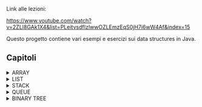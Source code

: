 Link alle lezioni:

https://www.youtube.com/watch?v=2ZLl8GAk1X4&list=PLeitvsdfIzlwwOZLEmzEqS0jH7i6wW4Af&index=15

Questo progetto contiene vari esempi e esercizi sui data structures in Java.

## Capitoli

<details>
  <summary>ARRAY</summary>

#### Capitolo 001: One Dimensional Array
- **Timestamp:** 03:01

#### Capitolo 002: Remove Even Integers from an Array
- **Timestamp:** 03:06

#### Capitolo 003: Reverse an Array
- **Timestamp:** 04:03

#### Capitolo 004: Find Minimum Value in Array
- **Timestamp:** 02:16

#### Capitolo 005: Find Second Maximum Value in Array
- **Timestamp:** 02:28

#### Capitolo 006: Move All Zero to End of Array
- **Timestamp:** 02:41

#### Capitolo 007: How to Resize an Array in Java
- **Timestamp:** 03:20

#### Capitolo 008: Find the Missing Number in Array
- **Timestamp:** 03:17

#### Capitolo 009: Is String Palindrome
- **Timestamp:** 03:34

</details>

<details>
  <summary>LIST</summary>

<details>
    <summary>SINGLY LINKED LIST</summary>

#### Capitolo 010: How to Create a Singly Linked List
- **Timestamp:**  03:53

#### Capitolo 011: How to Print Elements of a Singly Linked List
- **Timestamp:** 04:03

#### Capitolo 012: How to Find Length of a Singly Linked List
- **Timestamp:** 04:13

#### Capitolo 013: How to Insert Node at the Beginning of a Singly Linked List
- **Timestamp:** 04:23

#### Capitolo 014: How to Insert Node at the End of a Singly Linked List
- **Timestamp:** 04:32

#### Capitolo 015: How to Insert Node at a Given Position
- **Timestamp:** 04:47

#### Capitolo 016: Delete First Node of a Singly Linked List
- **Timestamp:** 05:16

#### Capitolo 017: Delete Last Node of a Singly Linked List
- **Timestamp:** 05:29

#### Capitolo 018: Delete Node at Given Position
- **Timestamp:** 05:48

#### Capitolo 019: How to Search an Element in a Singly Linked List
- **Timestamp:** 06:12

#### Capitolo 020: How to Reverse a Singly Linked List
- **Timestamp:** 06:22

#### Capitolo 021: Remove Duplicates from a Sorted Singly Linked List
- **Timestamp:** 06:33

#### Capitolo 022: How to Remove Duplicates from a Sorted Singly Linked List
- **Timestamp:** 06:46

#### Capitolo 023: How to Detect a Loop in a Singly Linked List
- **Timestamp:** 07:09

#### Capitolo 024: How to Detect a Loop in a Singly Linked List
- **Timestamp:** 07:20

#### Capitolo 025: How to Find Start of Loop in a Singly Linked List
- **Timestamp:** 07:37

#### Capitolo 026: How to Remove Loop in a Singly Linked List
- **Timestamp:** 07:53

#### Capitolo 027: Merge Two Sorted Singly Linked Lists
- **Timestamp:** 08:37

#### Capitolo 028: Add Two Numbers Represented by Linked Lists
- **Timestamp:** 09:17

#### Capitolo 029: How to Implement Doubly Linked List
- **Timestamp:** 09:46

</details>

<details>
    <summary>DOUBLY LINKED LIST</summary>

#### Capitolo 030: Insert Node at the Beginning of a Doubly Linked List
- **Timestamp:** 09:52

#### Capitolo 031: Insert Node at the End of a Doubly Linked List
- **Timestamp:** 10:05

#### Capitolo 032: Delete First Node of a Doubly Linked List
- **Timestamp:** 10:15

#### Capitolo 033: Delete Last Node of a Doubly Linked List
- **Timestamp:** 10:26

#### Capitolo 034: How to Implement a Circular Singly Linked List
- **Timestamp:** 11:03

#### Capitolo 035: How to Traverse and Print a Circular Singly Linked List
- **Timestamp:** 11:11

</details>

<details>
    <summary>CIRCULAR SINGLY LINKED LIST</summary>

#### Capitolo 036: How to Insert a Node at the Beginning of a Circular Singly Linked List
- **Timestamp:** 11:23

#### Capitolo 037: How to Insert a Node at the End of a Circular Singly Linked List
- **Timestamp:** 11:37

#### Capitolo 038: How to Delete First Node from a Circular Singly Linked List
- **Timestamp:** 11:52

#### Capitolo 039: How to Delete Last Node from a Circular Singly Linked List
- **Timestamp:** 12:01

#### Capitolo 040: How to Remove First Node from a Circular Singly Linked List
- **Timestamp:** 12:14

</details>
</details>

<details>
  <summary>STACK</summary>

### Capitolo 041: How to Implement a Stack
- **Timestamp:** 12:14

### Capitolo 042: Implement Stack with an Array
- **Timestamp:** 12:34

### Capitolo 043: How to Reverse a String using a Stack
- **Timestamp:** 12:57

### Capitolo 044: Next Greater Element
- **Timestamp:** 13:08

### Capitolo 045: Valid Parentheses
- **Timestamp:** 13:29

</details>

<details>
  <summary>QUEUE</summary>

#### Capitolo 046: How to Implement a Queue
- **Timestamp:** 13:53

### Capitolo 047: How to Insert an Element in a Queue
- **Timestamp:** 13:58

#### Capitolo 048: How to Remove an Element in a Queue
- **Timestamp:** 14:15

#### Capitolo 049: Generate Binary Numbers from 1 to n
- **Timestamp:** 14:32

</details>

<details>
  <summary>BINARY TREE</summary>

#### Capitolo 050: How to Implement a Binary Tree
- **Timestamp:** 14:59

#### Capitolo 051: Recursive Pre Order Traversal of a Binary Tree
- **Timestamp:** 15:06

</details>
